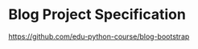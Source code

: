 [//]: # (specification for the blog project challenge)

# Blog Project Specification

https://github.com/edu-python-course/blog-bootstrap

